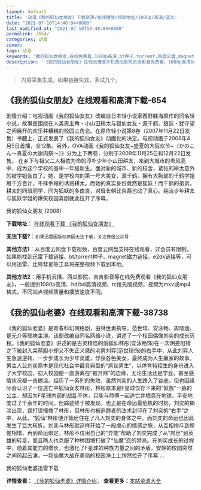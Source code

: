 ```yaml
---
layout: default
title: '动漫《我的狐仙女朋友》下载资源/在线播放/视频地址/1080p/高清/蓝光'
date: "2021-07-10T14:40:04+0800"
last_modified_at: "2021-07-10T14:40:04+0800"
permalink: /654/
categories: 动漫
cover:
tags: 动漫
keywords: '我的狐仙女朋友,在线免费看,1080p高清,bt种子,torrent,百度云盘,magnet,磁力链,迅雷下载资源'
description: '《我的狐仙女朋友》在线云播放手机西瓜影院吉吉影音免费看，1080p高清bd/hd未删减完整版和tc抢先枪版，mkv/mp4格式，附带bt/torrent种子、magnet/磁力链、百度云盘、网盘资源迅雷下载链接'
---
```


>内容采集生成，如果链接失效，多试几个。


## 《我的狐仙女朋友》在线观看和高清下载-654

剧情介绍：电视动画《我的狐仙女友》改编自日本轻小说家西野胜海原作的同名轻小说，故事是围绕在人类男主角・小山田耕太与狐仙女友・源千鹤、狼妖・犹守望之间展开的欢乐并糟糕的校园三角恋。在原作轻小说第8卷（2007年11月22日发售）书腰上，正式发表了《我的狐仙女友》动画化的决定。电视动画于2008年4月5日首播，全12集。另外，OVA动画《我的狐仙女友~盛夏的大狂欢节~（かのこん～真夏の大谢肉祭～）》分为上下两卷，分别于2009年11月25日和12月22日发售。  在乡下与祖父二人相依为命的淳朴少年小山田耕太，来到大城市的熏风高中，成为这个学校的高中一年级新生。面对新的城市、新的校舍，紧张的耕太意外的被学姐告白了。她，是学校内的第一号大美女，源千鹤。拥有大胸部的千鹤学姐用千方百计，不择手段的诱惑耕太。而她的真实身份竟然是狐妖！而千鹤的弟弟，耕太的同班同学，同为狐妖的多由良，对班长朝比奈茜也动了真心。纯洁少年耕太与狐妖学姐的爆笑校园喜剧就此拉开了序幕。


我的狐仙女朋友 (2008)

**下载地址**： [在线观看下载 《我的狐仙女朋友》](https://www.btbtdy.me/btdy/dy5204.html) 


**无法下载?**：`如果迅雷因版权原因无法下载，关注微信公众号 `

**其他方法1**：从百度云网盘下载视频，百度云网盘支持在线观看，非会员有限制，如果能找到迅雷下载链接、bt/torrent种子、magnet磁力链接、e2dk链接等，可以用迅雷、比特彗星等工具将完整视频下载到本地。

**其他方法2**：用手机云播、西瓜影院、吉吉影音等在线免费观看《我的狐仙女朋友》，一般提供1080p高清、hd/bd高清视频、tc抢先版视频，视频为mkv或mp4格式，不同站点视频质量和播放速度不同。


## 《我的狐仙老婆》在线观看和高清下载-38738

《我的狐仙老婆》是青春科幻网络剧，由林世勇执导，范世琦、安泳畅、周晓涵、是元介等联袂主演。该剧改编自同名网络小说，讲述了一个校园偶像刘奕的成长历程。《我的狐仙老婆》讲述的是古灵精怪的俏狐仙林彤(安泳畅饰)在一次阴差阳错之下被封入呆萌胆小却又不失正义感的宅男刘弈(范世琦饰)的右手中，从此刘弈人生急速逆转，一步步成长为少年英雄，俘获各色美女，最终成为人生赢家的故事。男主人公刘奕原本是现代社会中最具典型的“屌丝男生”，以体育特招生的身份进入了大学校园，初入校园便一直游离在“被开除”的边缘，无论生活还是学业，甚至感情状况都一沓糊涂。经历了一系列的失败，虽然刘奕的人生跌入了谷底，但也因缘际会认识了一位逃亡中狐仙女友林彤，林彤原本是F星球仅存下来的“妖族”一脉的公主，却因为F星球内部的战乱不休，只能与师傅一起逃亡并栖息在地球，平安地度过了千余年的时间。但踪迹终于被发现，也正是在命运最危机的时刻，刘奕的糊涂出现，误打误撞救了林彤，但林彤也被追踪者的法术封印在了刘奕的“右手”之中，从此，“狐仙”林彤便开始居住在了凡人刘奕的身体之中，而刘奕的命运也因此发生了巨大转折。刘奕与林彤就这样开始了一段虐心的情感之旅，从互相排斥到惺惺相惜，再到命运绑定，林彤不仅用自己的“异能”帮助了刘奕完成了从“屌丝”到英雄的转变，而且两人也克服了种种困境打破了“仙魔”恋的禁忌。在刘奕成长的过程中，随着其能力的增长，也激化了F星球的种族力量之间的矛盾，安静的校园突然之间风起云涌，一场仙魔大战在美丽的校园净土上悄然拉开了序幕….


我的狐仙老婆迅雷下载

**详情查看**： [《我的狐仙老婆》详情介绍](/movie/38738/)， **查看更多**：[本站资源大全](/movie/t/all/)

